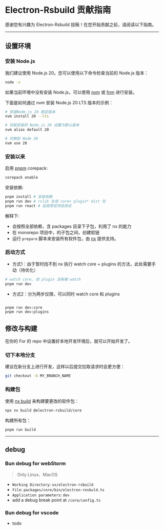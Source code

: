 # Electron-Rsbuild 贡献指南

感谢您有兴趣为 Electron-Rsbuild 投稿！在您开始贡献之前，请阅读以下指南。

---

## 设置环境

### 安装 Node.js

我们建议使用 Node.js 20。您可以使用以下命令检查当前的 Node.js 版本：

```bash
node -v
```

如果当前环境中没有安装 Node.js，可以使用 [nvm](https://github.com/nvm-sh/nvm) 或 [fnm](https://github.com/Schniz/fnm)
进行安装。

下面是如何通过 nvm 安装 Node.js 20 LTS 版本的示例：

```bash
# 安装Node.js 20 稳定版本
nvm install 20 --lts

# 将新安装的 Node.js 20 设置为默认版本
nvm alias default 20

# 切换到 Node 20
nvm use 20
```

### 安装以来

启用 [pnpm](https://pnpm.io/) corepack:

```sh
corepack enable
```

安装依赖:

```sh
pnpm install # 安装依赖
pnpm run dev # rslib 生成 core+ plugin* dist 包
pnpm run react # 启用预览项目测试
```

解释下:

- 会按照全部依赖，含 packages 目录下子包，利用了 nx 的能力
- 在 monorepo 项目中，的子包之间，创建软链
- 运行 `prepare` 脚本来安装所有软件包，由 [nx](https://nx.dev/) 提供支持。

### 启动方式

- 方式1：由于暂时找不到 nx 执行 watch core + plugins 的方法，此处需要手动（待优化）

```sh
# watch core, 但 plugin 没有被 watch
pnpm run dev

```

- 方式2：分为两步仅限，可以同时 watch core 和 plugins

```sh

pnpm run dev:core
pnpm run dev:plugins
```

## 修改与构建

在你的 For 的 repo 中设置好本地开发环境后，就可以开始开发了。

### 切下本地分支

建议在新分支上进行开发，这样以后提交拉取请求时会更方便：

```sh
git checkout -b MY_BRANCH_NAME
```

### 构建包

使用 [nx build](https://nx.dev/nx-api/nx/documents/run) 来构建要更改的软件包：

```sh
npx nx build @electron-rsbuild/core
```

构建所有包：

```sh
pnpm run build
```

---

## debug

### Bun debug for webStorm

> Only Linux、MacOS

- `Working Directory`: `xx/electron-rsbuild`
- `File`: `packages/core/bin/electron-resbuld.ts`
- `Application parameters`: `dev`
- add a debug break point at `/core/config.ts`

### Bun debug for vscode

- todo
